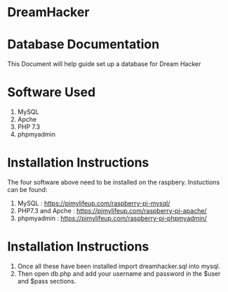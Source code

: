 # DreamHacker
# Database Documentation  
This Document will help guide set up a database for Dream Hacker  

# Software Used 
1. MySQL
1. Apche
1. PHP 7.3
1. phpmyadmin

# Installation Instructions
The four software above need to be installed on the raspbery. Instuctions can be found:
 
1. MySQL : https://pimylifeup.com/raspberry-pi-mysql/
1. PHP7.3 and Apche : https://pimylifeup.com/raspberry-pi-apache/
1. phpmyadmin : https://pimylifeup.com/raspberry-pi-phpmyadmin/


# Installation Instructions
 1. Once all these have been installed import dreamhacker.sql into mysql.
 1. Then open db.php and add your username and password in the $user and $pass sections.
